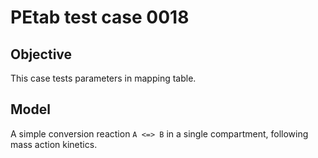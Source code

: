 # PEtab test case 0018

## Objective

This case tests parameters in mapping table.

## Model

A simple conversion reaction `A <=> B` in a single compartment, following
mass action kinetics.
